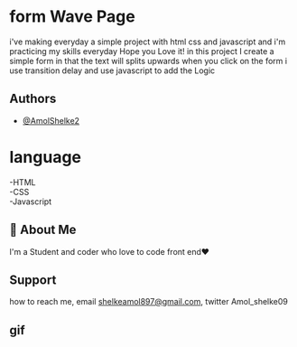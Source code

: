# form Wave Page
i've making everyday a simple project with html css and javascript and i'm practicing my skills everyday
Hope you Love it! in this project I create a simple form  in that the text will splits upwards when you click on the form i use transition delay and use javascript to add the Logic 

## Authors

- [@AmolShelke2](https://www.github.com/AmolShelke2)

# language

-HTML  
-CSS  
-Javascript

## 🚀 About Me

I'm a Student and coder who love to code front end❤️

## Support

how to reach me, email shelkeamol897@gmail.com, twitter Amol_shelke09


## gif

